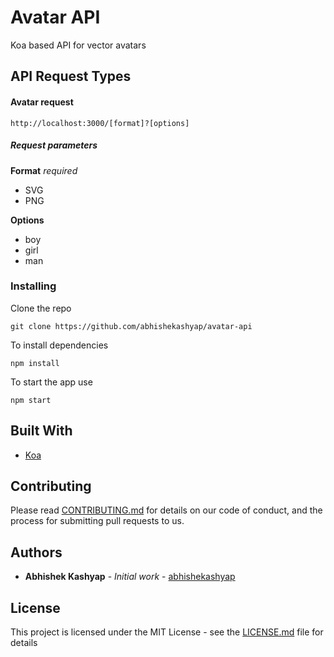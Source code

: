 # Avatar API
Koa based API for vector avatars

## API Request Types

#### Avatar request
```
http://localhost:3000/[format]?[options]
```

##### Request parameters
**Format** _required_
* SVG
* PNG

**Options**
* boy
* girl
* man

### Installing

Clone the repo

```
git clone https://github.com/abhishekashyap/avatar-api
```

To install dependencies

```
npm install
```

To start the app use

```
npm start
```

<!-- ## Screenshots

![Homepage](screenshots/red5.png "Landing page")
![Playlist](screenshots/yellow5.png "Playlist page")
![NowPlaying](screenshots/pink5.png "Now playing") -->


## Built With

* [Koa](https://koajs.com)

## Contributing

Please read [CONTRIBUTING.md](CONTRIBUTING.md) for details on our code of conduct, and the process for submitting pull requests to us.

## Authors

* **Abhishek Kashyap** - *Initial work* - [abhishekashyap](https://github.com/abhishekashyap)

## License

This project is licensed under the MIT License - see the [LICENSE.md](LICENSE.md) file for details
